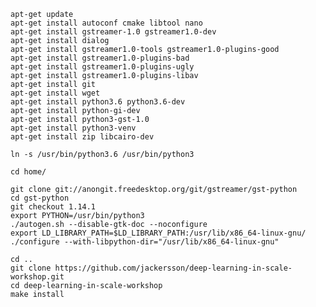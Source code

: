     apt-get update
    apt-get install autoconf cmake libtool nano
    apt-get install gstreamer-1.0 gstreamer1.0-dev
    apt-get install dialog
    apt-get install gstreamer1.0-tools gstreamer1.0-plugins-good
    apt-get install gstreamer1.0-plugins-bad
    apt-get install gstreamer1.0-plugins-ugly
    apt-get install gstreamer1.0-plugins-libav
    apt-get install git 
    apt-get install wget
    apt-get install python3.6 python3.6-dev
    apt-get install python-gi-dev
    apt-get install python3-gst-1.0
    apt-get install python3-venv
    apt-get install zip libcairo-dev

    ln -s /usr/bin/python3.6 /usr/bin/python3

    cd home/

    git clone git://anongit.freedesktop.org/git/gstreamer/gst-python
    cd gst-python
    git checkout 1.14.1
    export PYTHON=/usr/bin/python3
    ./autogen.sh --disable-gtk-doc --noconfigure
    export LD_LIBRARY_PATH=$LD_LIBRARY_PATH:/usr/lib/x86_64-linux-gnu/
    ./configure --with-libpython-dir="/usr/lib/x86_64-linux-gnu"

    cd ..
    git clone https://github.com/jackersson/deep-learning-in-scale-workshop.git
    cd deep-learning-in-scale-workshop
    make install
